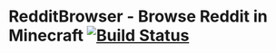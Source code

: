 # RedditBrowser - Browse Reddit in Minecraft [![Build Status](https://travis-ci.com/eogra7/redditbrowser.svg?branch=master)](https://travis-ci.com/eogra7/redditbrowser)
